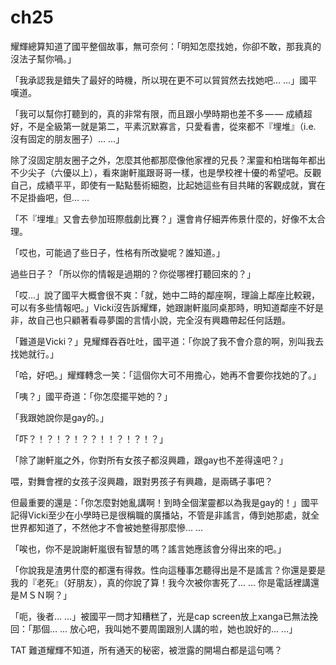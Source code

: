 # ch25

耀輝總算知道了國平整個故事，無可奈何：「明知怎麼找她，你卻不敢，那我真的沒法子幫你喎。」

「我承認我是錯失了最好的時機，所以現在更不可以貿貿然去找她吧… …」國平嘆道。

「我可以幫你打聽到的，真的非常有限，而且跟小學時期也差不多 — — 成績超好，不是全級第一就是第二，平素沉默寡言，只愛看書，從來都不『埋堆』（i.e. 沒有固定的朋友圈子）… …」

除了沒固定朋友圈子之外，怎麼其他都那麼像他家裡的兄長？潔靈和柏瑞每年都出不少尖子（六優以上），看來謝軒嵐跟哥哥一樣，也是學校裡十優的希望吧。反觀自己，成績平平，即使有一點點藝術細胞，比起她這些有目共睹的客觀成就，實在不足掛齒吧，但… …

「不『埋堆』又會去參加班際戲劇比賽？」還會肯仔細弄佈景什麼的，好像不太合理。

「哎也，可能過了些日子，性格有所改變呢？誰知道。」

過些日子？「所以你的情報是過期的？你從哪裡打聽回來的？」

「哎…」說了國平大概會很不爽：「就，她中二時的鄰座啊，理論上鄰座比較親，可以有多些情報吧。」Vicki沒告訴耀輝，她跟謝軒嵐同桌那時，明知道鄰座不好是非，故自己也只顧著看尋夢園的言情小說，完全沒有興趣帶起任何話題。

「難道是Vicki？」見耀輝吞吞吐吐，國平道：「你說了我不會介意的啊，別叫我去找她就行。」

「哈，好吧。」耀輝轉念一笑：「這個你大可不用擔心，她再不會要你找她的了。」

「咦？」國平奇道：「你怎麼擺平她的？」

「我跟她說你是gay的。」

「吓？！？！？！？？！！？！？！？」

「除了謝軒嵐之外，你對所有女孩子都沒興趣，跟gay也不差得遠吧？」

喂，對舞會裡的女孩子沒興趣，跟對男孩子有興趣，是兩碼子事吧？

但最重要的還是：「你怎麼對她亂講啊！到時全個潔靈都以為我是gay的！」國平記得Vicki至少在小學時已是很稱職的廣播站，不管是非謠言，傳到她那處，就全世界都知道了，不然他才不會被她整得那麼慘… …

「唉也，你不是說謝軒嵐很有智慧的嗎？謠言她應該會分得出來的吧。」

「你說我是渣男什麼的都還有得救。性向這種事怎聽得出是不是謠言？你還是要是我的『老死』（好朋友），真的你說了算！我今次被你害死了… … 你是電話裡講還是ＭＳＮ啊？」

「呃，後者… …」被國平一問才知糟糕了，光是cap screen放上xanga已無法挽回：「那個… … 放心吧，我叫她不要周圍跟別人講的啦，她也說好的… …」

TAT 難道耀輝不知道，所有通天的秘密，被泄露的開場白都是這句嗎？

